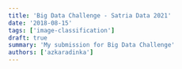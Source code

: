 ```yaml
---
title: 'Big Data Challenge - Satria Data 2021'
date: '2018-08-15'
tags: ['image-classification']
draft: true
summary: 'My submission for Big Data Challenge'
authors: ['azkaradinka']
---
```

